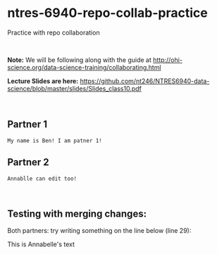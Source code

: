 # ntres-6940-repo-collab-practice
Practice with repo collaboration

<br>

**Note:** We will be following along with the guide at http://ohi-science.org/data-science-training/collaborating.html

**Lecture Slides are here:** https://github.com/nt246/NTRES6940-data-science/blob/master/slides/Slides_class10.pdf

<br>

## Partner 1

```
My name is Ben! I am patner 1!
```

## Partner 2

```
Annablle can edit too!
```

<br>

## Testing with merging changes:
Both partners: try writing something on the line below (line 29):

This is Annabelle's text 

